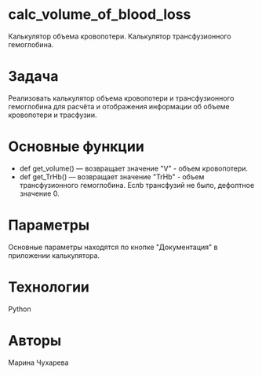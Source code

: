 # calc_volume_of_blood_loss
Калькулятор объема кровопотери. Калькулятор трансфузионного гемоглобина.

# Задача
Реализовать калькулятор объема кровопотери и трансфузионного гемоглобина для расчёта и отображения информации об объеме кровопотери и трасфузии.

# Основные функции
* def get_volume() —  возвращает значение "V" - объем кровопотери.
* def get_TrHb() —  возвращает значение "TrHb" - объем трансфузионного гемоглобина. Еслb трансфузий не было, дефолтное значение 0.

# Параметры
Основные параметры находятся по кнопке "Документация" в  приложении калькулятора.

# Технологии 
Python

# Авторы
Марина Чухарева
